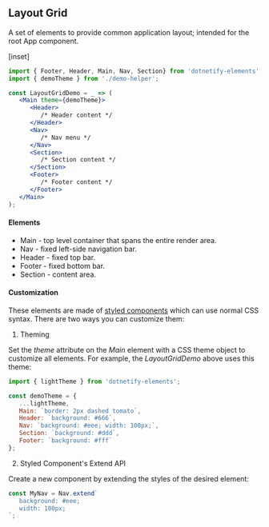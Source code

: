 ﻿## Layout Grid

A set of elements to provide common application layout; intended for the root App component.

[inset]

```jsx
import { Footer, Header, Main, Nav, Section} from 'dotnetify-elements';
import { demoTheme } from './demo-helper';

const LayoutGridDemo = _ => (
   <Main theme={demoTheme}>
      <Header>
         /* Header content */
      </Header>
      <Nav>
         /* Nav menu */
      </Nav>
      <Section>
         /* Section content */
      </Section>
      <Footer>
         /* Footer content */
      </Footer>
   </Main>
);
```
#### Elements

- Main - top level container that spans the entire render area.
- Nav - fixed left-side navigation bar.
- Header - fixed top bar. 
- Footer - fixed bottom bar.
- Section - content area.

#### Customization

These elements are made of [styled components](https://www.styled-components.com/) which can use normal CSS syntax.  There are two ways you can customize them:

1. Theming

Set the _theme_ attribute on the _Main_ element with a CSS theme object to customize all elements.  For example, the _LayoutGridDemo_ above uses this theme:

```jsx
import { lightTheme } from 'dotnetify-elements';

const demoTheme = {
   ...lightTheme,
   Main: `border: 2px dashed tomato`,
   Header: `background: #666`,
   Nav: `background: #eee; width: 100px;`,
   Section: `background: #ddd`,
   Footer: `background: #fff`
};
```

2. Styled Component's Extend API

Create a new component by extending the styles of the desired element:

```jsx
const MyNav = Nav.extend`
   background: #eee; 
   width: 100px;
`;
```